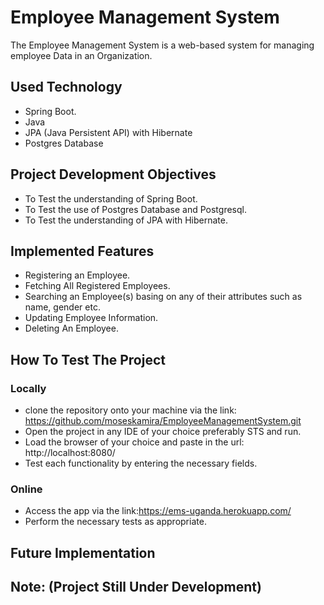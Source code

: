 # Employee Management System
The Employee Management System is a web-based system for managing employee Data in an Organization.

## Used Technology
- Spring Boot.
- Java
- JPA (Java Persistent API) with Hibernate
- Postgres Database

## Project Development Objectives
- To Test the understanding of Spring Boot.
- To Test the use of Postgres Database and Postgresql.
- To Test the understanding of JPA with Hibernate.

## Implemented Features
- Registering an Employee.
- Fetching All Registered Employees.
- Searching an Employee(s) basing on any of their attributes such as name, gender etc.
- Updating Employee Information.
- Deleting An Employee.

## How To Test The Project
### Locally
- clone the repository onto your machine via the link: https://github.com/moseskamira/EmployeeManagementSystem.git
- Open the project in any IDE of your choice preferably STS and run.
- Load the browser of your choice and paste in the url: http://localhost:8080/
- Test each functionality by entering the necessary fields.

### Online
- Access the app via the link:https://ems-uganda.herokuapp.com/
- Perform the necessary tests as appropriate.

## Future Implementation


## Note: (Project Still Under Development)
